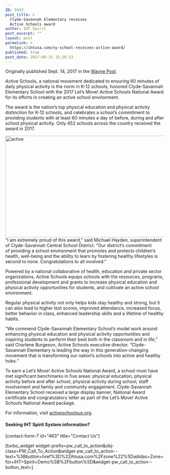 ```yaml
---
ID: 5933
post_title: >
  Clyde-Savannah Elementary receives
  Active Schools award
author: IHT Spirit
post_excerpt: ""
layout: post
permalink: >
  https://ihtusa.com/ny-school-receives-active-award/
published: true
post_date: 2017-09-15 15:26:53
---
```

Originally published Sept. 14, 2017 in the <a href="http://www.waynepost.com/news/20170914/clyde-savannah-elementary-receives-active-schools-award" target="_blank" rel="noopener">Wayne Post</a>.

Active Schools, a national movement dedicated to ensuring 60 minutes of daily physical activity is the norm in K-12 schools, honored Clyde-Savannah Elementary School with <span style="color: inherit; font-size: inherit;">the 2017 </span>Let’s Move! Active Schools National Award for its efforts in creating an active school environment.

The award is the nation’s top physical education and physical activity distinction for K-12 schools, and celebrates a school’s commitment to providing students with at least 60 minutes a day of before, during and after school physical activity. Only 452 schools across the country received the award in 2017.

<!--more--><a href="https://ihtusa.com/wp-content/uploads/2017/09/activeshare9-15.jpg"><img class="alignright wp-image-5934" src="https://ihtusa.com/wp-content/uploads/2017/09/activeshare9-15.jpg" alt="active" width="600" height="321" /></a>“I am extremely proud of this award,” said Michael Hayden, superintendent of Clyde-Savannah Central School District. “Our district’s commitment of providing a school environment that promotes and protects children’s health, well-being and the ability to learn by fostering healthy lifestyles is second to none. Congratulations to all involved."

Powered by a national collaborative of health, education and private sector organizations, Active Schools equips schools with the resources, programs, professional development and grants to increase physical education and physical activity opportunities for students, and cultivate an active school environment.

Regular physical activity not only helps kids stay healthy and strong, but it can also lead to higher test scores, improved attendance, increased focus, better behavior in class, enhanced leadership skills and a lifetime of healthy habits.

“We commend Clyde-Savannah Elementary School’s model work around enhancing physical education and physical activity opportunities and inspiring students to perform their best both in the classroom and in life,” said Charlene Burgeson, Active Schools executive director. “Clyde-Savannah Elementary is leading the way in this generation-changing movement that is transforming our nation’s schools into active and healthy hubs.“

To earn a Let’s Move! Active Schools National Award, a school must have met significant benchmarks in five areas: physical education, physical activity before and after school, physical activity during school, staff involvement and family and community engagement.
Clyde-Savannah Elementary School received a large display banner, National Award certificate and congratulatory letter as part of the Let’s Move! Active Schools National Award package.

For information, visit <a href="http://activeschoolsus.org" target="_blank" rel="noopener">activeschoolsus.org</a>.
<h4>Seeking IHT Spirit System information?</h4>
[contact-form-7 id="463" title="Contact Us"]

[turbo_widget widget-prefix=pw_call_to_action&obj-class=PW_Call_To_Action&widget-pw_call_to_action--text=%5Bbutton+href%3D%22ihtusa.com%2Fzone%22%5Dadidas+Zone+for+IHT+Spirit+Demo%5B%2Fbutton%5D&widget-pw_call_to_action--button_text=]